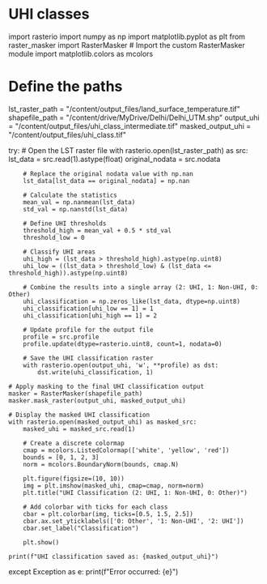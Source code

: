 # UHI classes

import rasterio
import numpy as np
import matplotlib.pyplot as plt
from raster_masker import RasterMasker  # Import the custom RasterMasker module
import matplotlib.colors as mcolors

# Define the paths
lst_raster_path = "/content/output_files/land_surface_temperature.tif"
shapefile_path = "/content/drive/MyDrive/Delhi/Delhi_UTM.shp"
output_uhi = "/content/output_files/uhi_class_intermediate.tif"
masked_output_uhi = "/content/output_files/uhi_class.tif"

try:
    # Open the LST raster file
    with rasterio.open(lst_raster_path) as src:
        lst_data = src.read(1).astype(float)
        original_nodata = src.nodata

        # Replace the original nodata value with np.nan
        lst_data[lst_data == original_nodata] = np.nan

        # Calculate the statistics
        mean_val = np.nanmean(lst_data)
        std_val = np.nanstd(lst_data)

        # Define UHI thresholds
        threshold_high = mean_val + 0.5 * std_val
        threshold_low = 0

        # Classify UHI areas
        uhi_high = (lst_data > threshold_high).astype(np.uint8)
        uhi_low = ((lst_data > threshold_low) & (lst_data <= threshold_high)).astype(np.uint8)

        # Combine the results into a single array (2: UHI, 1: Non-UHI, 0: Other)
        uhi_classification = np.zeros_like(lst_data, dtype=np.uint8)
        uhi_classification[uhi_low == 1] = 1
        uhi_classification[uhi_high == 1] = 2

        # Update profile for the output file
        profile = src.profile
        profile.update(dtype=rasterio.uint8, count=1, nodata=0)

        # Save the UHI classification raster
        with rasterio.open(output_uhi, 'w', **profile) as dst:
            dst.write(uhi_classification, 1)

    # Apply masking to the final UHI classification output
    masker = RasterMasker(shapefile_path)
    masker.mask_raster(output_uhi, masked_output_uhi)

    # Display the masked UHI classification
    with rasterio.open(masked_output_uhi) as masked_src:
        masked_uhi = masked_src.read(1)

        # Create a discrete colormap
        cmap = mcolors.ListedColormap(['white', 'yellow', 'red'])
        bounds = [0, 1, 2, 3]
        norm = mcolors.BoundaryNorm(bounds, cmap.N)

        plt.figure(figsize=(10, 10))
        img = plt.imshow(masked_uhi, cmap=cmap, norm=norm)
        plt.title("UHI Classification (2: UHI, 1: Non-UHI, 0: Other)")

        # Add colorbar with ticks for each class
        cbar = plt.colorbar(img, ticks=[0.5, 1.5, 2.5])
        cbar.ax.set_yticklabels(['0: Other', '1: Non-UHI', '2: UHI'])
        cbar.set_label("Classification")

        plt.show()

    print(f"UHI classification saved as: {masked_output_uhi}")

except Exception as e:
    print(f"Error occurred: {e}")
